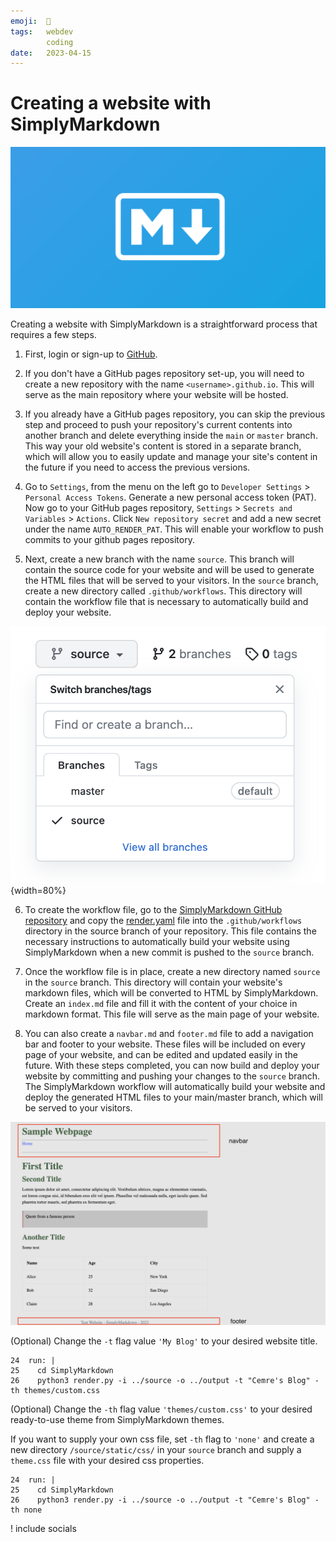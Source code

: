 ```yaml
---
emoji:  📄
tags:   webdev
        coding
date:   2023-04-15
---
```


# Creating a website with SimplyMarkdown

![The markdown logo on blue background. It is a big capital M and an arrow pointing down, encapsulated in a soft-corner rectangle.](./markdown.jpeg)

Creating a website with SimplyMarkdown is a straightforward process that requires a few steps. 

1. First, login or sign-up to [GitHub](https://github.com/). 

2. If you don't have a GitHub pages repository set-up, you will need to create a new repository with the name `<username>.github.io`. This will serve as the main repository where your website will be hosted. `​`

3. If you already have a GitHub pages repository, you can skip the previous step and proceed to push your repository's current contents into another branch and delete everything inside the `main` or `master` branch. This way your old website's content is stored in a separate branch, which will allow you to easily update and manage your site's content in the future if you need to access the previous versions. 

4. Go to `Settings`, from the menu on the left go to `Developer Settings` > `Personal Access Tokens`. Generate a new personal access token (PAT). Now go to your GitHub pages repository, `Settings` > `Secrets and Variables` > `Actions`. Click `New repository secret` and add a new secret under the name `AUTO_RENDER_PAT`. This will enable your workflow to push commits to your github pages repository.
  
5. Next, create a new branch with the name `source`. This branch will contain the source code for your website and will be used to generate the HTML files that will be served to your visitors. In the `source` branch, create a new directory called `.github/workflows`. This directory will contain the workflow file that is necessary to automatically build and deploy your website.

![](/static/img/blog/simplymarkdown/source-branch.png){width=80%}

6. To create the workflow file, go to the [SimplyMarkdown GitHub repository](https://github.com/cemreefe/SimplyMarkdown) and copy the [render.yaml](https://github.com/cemreefe/SimplyMarkdown/blob/main/workflow/render.yaml) file into the `.github/workflows` directory in the source branch of your repository. This file contains the necessary instructions to automatically build your website using SimplyMarkdown when a new commit is pushed to the `source` branch.

7. Once the workflow file is in place, create a new directory named `source` in the `source` branch. This directory will contain your website's markdown files, which will be converted to HTML by SimplyMarkdown. Create an `index.md` file and fill it with the content of your choice in markdown format. This file will serve as the main page of your website.

8. You can also create a `navbar.md` and `footer.md` file to add a navigation bar and footer to your website. These files will be included on every page of your website, and can be edited and updated easily in the future. With these steps completed, you can now build and deploy your website by committing and pushing your changes to the `source` branch. The SimplyMarkdown workflow will automatically build your website and deploy the generated HTML files to your main/master branch, which will be served to your visitors.

![](/static/img/blog/simplymarkdown/header-footer.png)

(Optional) Change the `-t` flag value `'My Blog'` to your desired website title.

```
24  run: |
25    cd SimplyMarkdown
26    python3 render.py -i ../source -o ../output -t "Cemre's Blog" -th themes/custom.css
```

(Optional) Change the `-th` flag value `'themes/custom.css'` to your desired ready-to-use theme from SimplyMarkdown themes. 

If you want to supply your own css file, set `-th` flag to `'none'` and create a new directory `/source/static/css/` in your `source` branch and supply a `theme.css` file with your desired css properties.

```
24  run: |
25    cd SimplyMarkdown
26    python3 render.py -i ../source -o ../output -t "Cemre's Blog" -th none
```

! include socials